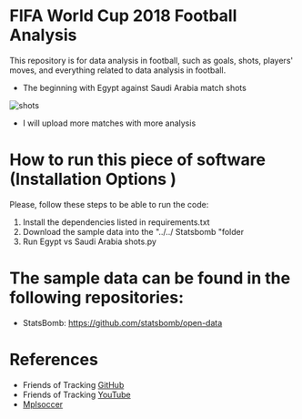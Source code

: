 # FIFA World Cup 2018 Football Analysis
This repository is for data analysis in football, such as goals, shots, players' moves, and everything related to data analysis in football.

- The beginning with  Egypt against Saudi Arabia match shots 

![shots](https://user-images.githubusercontent.com/56697867/182027030-41820fa6-647c-4f4a-a068-b22d782d62ed.png)

- I will upload more matches with more analysis

# How to run this piece of software (Installation Options )
Please, follow these steps to be able to run the code:
1. Install the dependencies listed in requirements.txt
2. Download the sample data into the "../../ Statsbomb "folder
3. Run Egypt vs Saudi Arabia shots.py

# The sample data can be found in the following repositories:
- StatsBomb: https://github.com/statsbomb/open-data

# References 
- Friends of Tracking <a href="https://github.com/Friends-of-Tracking-Data-FoTD">GitHub</a> 
- Friends of Tracking <a href="https://www.youtube.com/channel/UCUBFJYcag8j2rm_9HkrrA7w">YouTube</a> 
- <a href="https://mplsoccer.readthedocs.io/en/latest/index.html">Mplsoccer</a> 
